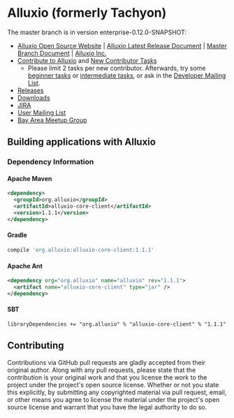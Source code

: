 Alluxio (formerly Tachyon)
=======

<!--- ENTERPRISE REPLACE -->
<!--- The master branch is in version 1.2.0-SNAPSHOT: -->
<!--- ENTERPRISE WITH -->
The master branch is in version enterprise-0.12.0-SNAPSHOT:
<!--- ENTERPRISE END -->

- [Alluxio Open Source Website](http://www.alluxio.org/) | [Alluxio Latest Release Document](http://www.alluxio.org/documentation/) | [Master Branch Document](http://alluxio.org/documentation/master/) | [Alluxio Inc.](http://www.alluxio.com/)
- [Contribute to Alluxio](http://alluxio.org/documentation/master/en/Contributing-to-Alluxio.html) and
[New Contributor Tasks](https://alluxio.atlassian.net/issues/?jql=project%20%3D%20ALLUXIO%20AND%20labels%20%3D%20NewContributor%20AND%20status%20%3D%20Open)
  - Please limit 2 tasks per new contributor. Afterwards, try some [beginner tasks](https://alluxio.atlassian.net/issues/?jql=project%20%3D%20ALLUXIO%20AND%20labels%20%3D%20Beginner%20AND%20status%20%3D%20Open) or [intermediate tasks](https://alluxio.atlassian.net/issues/?jql=project%20%3D%20ALLUXIO%20AND%20labels%20%3D%20Intermediate%20AND%20status%20%3D%20Open),
  or ask in the [Developer Mailing List](https://groups.google.com/forum/#!forum/alluxio-dev).
- [Releases](http://alluxio.org/releases/)
- [Downloads](http://alluxio.org/downloads/)
- [JIRA](https://alluxio.atlassian.net/browse/ALLUXIO)
- [User Mailing List](https://groups.google.com/forum/?fromgroups#!forum/alluxio-users)
- [Bay Area Meetup Group](http://www.meetup.com/Alluxio)

## Building applications with Alluxio

### Dependency Information

#### Apache Maven
```xml
<dependency>
  <groupId>org.alluxio</groupId>
  <artifactId>alluxio-core-client</artifactId>
  <version>1.1.1</version>
</dependency>
```

#### Gradle

```groovy
compile 'org.alluxio:alluxio-core-client:1.1.1'
```

#### Apache Ant
```xml
<dependency org="org.alluxio" name="alluxio" rev="1.1.1">
  <artifact name="alluxio-core-client" type="jar" />
</dependency>
```

#### SBT
```
libraryDependencies += "org.alluxio" % "alluxio-core-client" % "1.1.1"
```

## Contributing

Contributions via GitHub pull requests are gladly accepted from their original author. Along with
any pull requests, please state that the contribution is your original work and that you license the
work to the project under the project's open source license. Whether or not you state this
explicitly, by submitting any copyrighted material via pull request, email, or other means you agree
to license the material under the project's open source license and warrant that you have the legal
authority to do so.
